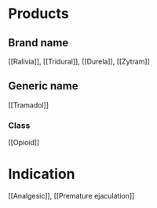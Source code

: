 # Products

## Brand name
[[Ralivia]], [[Tridural]], [[Durela]], [[Zytram]]

## Generic name
[[Tramadol]]

### Class
[[Opioid]]

# Indication
[[Analgesic]], [[Premature ejaculation]]